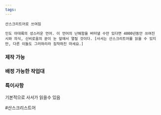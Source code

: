 ```yaml
---
tags:
---
```


```
산스크리트어로 쓰여짐

인도 아대륙의 성스러운 언어. 이 언어의 난해함을 버텨낼 수만 있다면 4000년동안 쓰여진 시와 의식, 신비로움의 문이 눈 앞에서 열릴 것이다. [사서는 산스크리트어를 읽을 수 있지만, 다른 이들도 그러하리라 짐작하진 마세요.]
```


### 제작 가능



### 배정 가능한 작업대



### 특이사항

기본적으로 사서가 읽을수 있음

#산스크리스트어 